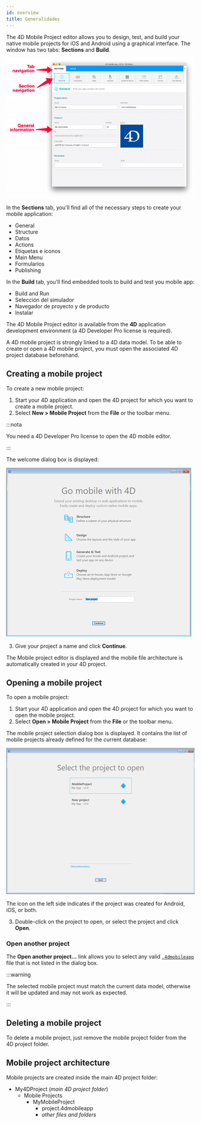 ```yaml
---
id: overview
title: Generalidades
---
```



The 4D Mobile Project editor allows you to design, test, and build your native mobile projects for iOS and Android using a graphical interface. The window has two tabs: **Sections** and **Build**.

![General section](img/General-section-4D-for-iOS.png)

In the **Sections** tab, you'll find all of the necessary steps to create your mobile application:

* General
* Structure
* Datos
* Actions
* Etiquetas e iconos
* Main Menu
* Formularios
* Publishing

In the **Build** tab, you'll find embedded tools to build and test you mobile app:

* Build and Run
* Selección del simulador
* Navegador de proyecto y de producto
* Instalar

The 4D Mobile Project editor is available from the **4D** application development environment (a 4D Developer Pro license is required).

A 4D mobile project is strongly linked to a 4D data model. To be able to create or open a 4D mobile project, you must open the associated 4D project database beforehand.


## Creating a mobile project

To create a new mobile project:

1. Start your 4D application and open the 4D project for which you want to create a mobile project.
2. Select **New > Mobile Project** from the **File** or the toolbar menu.

:::nota

You need a 4D Developer Pro license to open the 4D mobile editor.

:::

The welcome dialog box is displayed:

![Project Name](img/new-project.png)

3. Give your project a name and click **Continue**.

The Mobile project editor is displayed and the mobile file architecture is automatically created in your 4D project.

## Opening a mobile project

To open a mobile project:

1. Start your 4D application and open the 4D project for which you want to open the mobile project.
2. Select **Open > Mobile Project** from the **File** or the toolbar menu.

The mobile project selection dialog box is displayed. It contains the list of mobile projects already defined for the current database:

![Project Name](img/select-project.png)

The icon on the left side indicates if the project was created for Android, iOS, or both.

3. Double-click on the project to open, or select the project and click **Open**.

### Open another project

The **Open another project...** link allows you to select any valid [`.4dmobileapp`](#mobile-project-architecture) file that is not listed in the dialog box.

:::warning

The selected mobile project must match the current data model, otherwise it will be updated and may not work as expected.

:::

## Deleting a mobile project

To delete a mobile project, just remove the mobile project folder from the 4D project folder.


## Mobile project architecture

Mobile projects are created inside the main 4D project folder:

- My4DProject (*main 4D project folder*)
    + Mobile Projects
        * MyMobileProject
            - project.4dmobileapp
            - *other files and folders*


